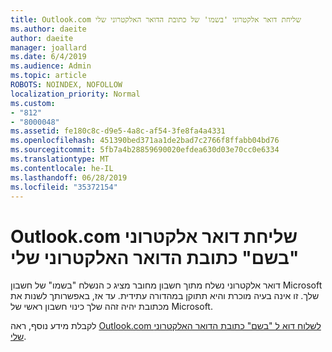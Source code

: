 ```yaml
---
title: Outlook.com שליחת דואר אלקטרוני 'בשמו' של כתובת הדואר האלקטרוני שלי
ms.author: daeite
author: daeite
manager: joallard
ms.date: 6/4/2019
ms.audience: Admin
ms.topic: article
ROBOTS: NOINDEX, NOFOLLOW
localization_priority: Normal
ms.custom:
- "812"
- "8000048"
ms.assetid: fe180c8c-d9e5-4a8c-af54-3fe8fa4a4331
ms.openlocfilehash: 451390bed371aa1de2bad7c2766f8ffabb04bd76
ms.sourcegitcommit: 5fb7a4b28859690020efdea630d03e70cc0e6334
ms.translationtype: MT
ms.contentlocale: he-IL
ms.lasthandoff: 06/28/2019
ms.locfileid: "35372154"
---
```

# <a name="outlookcom-sends-email-on-behalf-of-my-email-address"></a>Outlook.com שליחת דואר אלקטרוני "בשם" כתובת הדואר האלקטרוני שלי

דואר אלקטרוני נשלח מתוך חשבון מחובר מציג כ הנשלח "בשמו" של חשבון Microsoft שלך. זו אינה בעיה מוכרת והיא תתוקן במהדורה עתידית. עד אז, באפשרותך לשנות את מכתובת יהיה זהה שלך כינוי חשבון ראשי של Microsoft.
  
לקבלת מידע נוסף, ראה [Outlook.com לשלוח דוא ל "בשם" כתובת הדואר האלקטרוני שלי](https://go.microsoft.com/fwlink/p/?linkid=2001600&amp;clcid=0x409).
